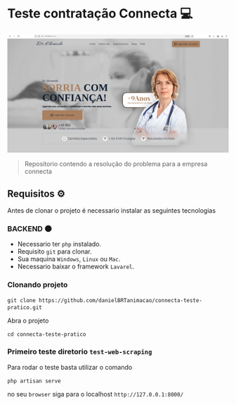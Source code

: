 # Teste contratação Connecta 💻

![imagem-do-projeto](./img-project/img-project.png)

> Repositorio contendo a resolução do problema para a empresa connecta

## Requisitos ⚙️

Antes de clonar o projeto é necessario instalar as seguintes tecnologias

### BACKEND 🌑

-   Necessario ter `php` instalado.
-   Requisito `git` para clonar.
-   Sua maquina `Windows`, `Linux` ou `Mac`.
-   Necessario baixar o framework `Lavarel`.

### Clonando projeto

```
git clone https://github.com/danielBRTanimacao/connecta-teste-pratico.git
```

Abra o projeto

```
cd connecta-teste-pratico
```

### Primeiro teste diretorio `test-web-scraping`

Para rodar o teste basta utilizar o comando

```
php artisan serve
```

no seu `browser` siga para o localhost `http://127.0.0.1:8000/`
